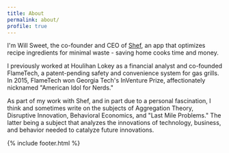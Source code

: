```yaml
---
title: About
permalink: about/
profile: true
---
```


I'm Will Sweet, the co-founder and CEO of [Shef][Shef], an app that optimizes recipe ingredients for minimal waste - saving home cooks time and money.

I previously worked at Houlihan Lokey as a financial analyst and co-founded FlameTech, a patent-pending safety and convenience system for gas grills. In 2015, FlameTech won Georgia Tech's  InVenture Prize, affectionately nicknamed "American Idol for Nerds."

As part of my work with Shef, and in part due to a personal fascination, I think and sometimes write on the subjects of Aggregation Theory, Disruptive Innovation, Behavioral Economics, and "Last Mile Problems." The latter being a subject that analyzes the innovations of technology, business, and behavior needed to catalyze future innovations.

[Shef]: http://www.shef.io "Shef"

{% include footer.html %}
